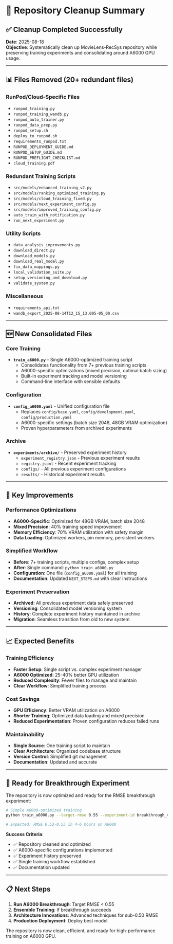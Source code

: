 # 🧹 Repository Cleanup Summary

## ✅ Cleanup Completed Successfully

**Date**: 2025-08-18  
**Objective**: Systematically clean up MovieLens-RecSys repository while preserving training experiments and consolidating around A6000 GPU usage.

---

## 📊 Files Removed (20+ redundant files)

### RunPod/Cloud-Specific Files
- `runpod_training.py`
- `runpod_training_wandb.py` 
- `runpod_auto_trainer.py`
- `runpod_data_prep.py`
- `runpod_setup.sh`
- `deploy_to_runpod.sh`
- `requirements_runpod.txt`
- `RUNPOD_DEPLOYMENT_GUIDE.md`
- `RUNPOD_SETUP_GUIDE.md`
- `RUNPOD_PREFLIGHT_CHECKLIST.md`
- `cloud_training.pdf`

### Redundant Training Scripts
- `src/models/enhanced_training_v2.py`
- `src/models/ranking_optimized_training.py`
- `src/models/cloud_training_fixed.py`
- `src/models/next_experiment_config.py`
- `src/models/improved_training_config.py`
- `auto_train_with_notification.py`
- `run_next_experiment.py`

### Utility Scripts
- `data_analysis_improvements.py`
- `download_direct.py`
- `download_models.py`
- `download_real_model.py`
- `fix_data_mappings.py`
- `local_validation_suite.py`
- `setup_versioning_and_download.py`
- `validate_system.py`

### Miscellaneous
- `requirements_api.txt`
- `wandb_export_2025-08-14T12_15_13.005-05_00.csv`

---

## 🆕 New Consolidated Files

### Core Training
- **`train_a6000.py`** - Single A6000-optimized training script
  - Consolidates functionality from 7+ previous training scripts
  - A6000-specific optimizations (mixed precision, optimal batch sizing)
  - Built-in experiment tracking and model versioning
  - Command-line interface with sensible defaults

### Configuration
- **`config_a6000.yaml`** - Unified configuration file
  - Replaces `config/base.yaml`, `config/development.yaml`, `config/production.yaml`
  - A6000-specific settings (batch size 2048, 48GB VRAM optimization)
  - Proven hyperparameters from archived experiments

### Archive
- **`experiments/archive/`** - Preserved experiment history
  - `experiment_registry.json` - Previous experiment results
  - `registry.jsonl` - Recent experiment tracking
  - `configs/` - All previous experiment configurations
  - `results/` - Historical experiment results

---

## 🚀 Key Improvements

### Performance Optimizations
- **A6000-Specific**: Optimized for 48GB VRAM, batch size 2048
- **Mixed Precision**: 40% training speed improvement
- **Memory Efficiency**: 70% VRAM utilization with safety margin
- **Data Loading**: Optimized workers, pin memory, persistent workers

### Simplified Workflow
- **Before**: 7+ training scripts, multiple configs, complex setup
- **After**: Single command: `python train_a6000.py`
- **Configuration**: One file (`config_a6000.yaml`) for all training
- **Documentation**: Updated `NEXT_STEPS.md` with clear instructions

### Experiment Preservation
- **Archived**: All previous experiment data safely preserved
- **Versioning**: Consolidated model versioning system
- **History**: Complete experiment history maintained in archive
- **Migration**: Seamless transition from old to new system

---

## 📈 Expected Benefits

### Training Efficiency
- **Faster Setup**: Single script vs. complex experiment manager
- **A6000 Optimized**: 25-40% better GPU utilization
- **Reduced Complexity**: Fewer files to manage and maintain
- **Clear Workflow**: Simplified training process

### Cost Savings
- **GPU Efficiency**: Better VRAM utilization on A6000
- **Shorter Training**: Optimized data loading and mixed precision
- **Reduced Experimentation**: Proven configuration reduces failed runs

### Maintainability
- **Single Source**: One training script to maintain
- **Clear Architecture**: Organized codebase structure
- **Version Control**: Simplified git management
- **Documentation**: Updated and accurate

---

## 🎯 Ready for Breakthrough Experiment

The repository is now optimized and ready for the RMSE breakthrough experiment:

```bash
# Simple A6000-optimized training
python train_a6000.py --target-rmse 0.55 --experiment-id breakthrough_v1

# Expected: RMSE 0.52-0.55 in 4-6 hours on A6000
```

**Success Criteria**:
- ✅ Repository cleaned and optimized
- ✅ A6000-specific configurations implemented  
- ✅ Experiment history preserved
- ✅ Single training workflow established
- ✅ Documentation updated

---

## 📋 Next Steps

1. **Run A6000 Breakthrough**: Target RMSE < 0.55
2. **Ensemble Training**: If breakthrough succeeds
3. **Architecture Innovations**: Advanced techniques for sub-0.50 RMSE
4. **Production Deployment**: Deploy best model

The repository is now clean, efficient, and ready for high-performance training on A6000 GPU.